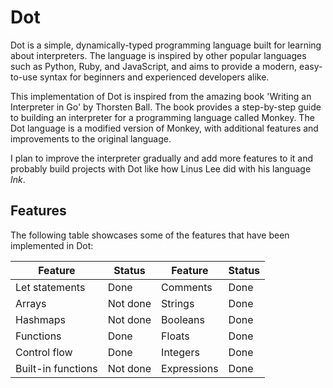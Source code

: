 # Dot

Dot is a simple, dynamically-typed programming language built for learning about interpreters. The language is inspired by other popular languages such as Python, Ruby, and JavaScript, and aims to provide a modern, easy-to-use syntax for beginners and experienced developers alike.

This implementation of Dot is inspired from the amazing book 'Writing an Interpreter in Go' by Thorsten Ball. The book provides a step-by-step guide to building an interpreter for a programming language called Monkey. The Dot language is a modified version of Monkey, with additional features and improvements to the original language.

I plan to improve the interpreter gradually and add more features to it and probably build projects with
Dot like how Linus Lee did with his language _Ink_.

## Features

The following table showcases some of the features that have been implemented in Dot:

| Feature            | Status   | Feature     | Status |
| ------------------ | -------- | ----------- | ------ |
| Let statements     | Done     | Comments    | Done   |
| Arrays             | Not done | Strings     | Done   |
| Hashmaps           | Not done | Booleans    | Done   |
| Functions          | Done     | Floats      | Done   |
| Control flow       | Done     | Integers    | Done   |
| Built-in functions | Not done | Expressions | Done   |
